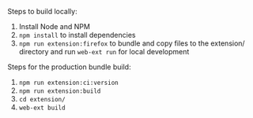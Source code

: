 Steps to build locally:

1. Install Node and NPM
1. `npm install` to install dependencies
1. `npm run extension:firefox` to bundle and copy files to the extension/ directory and run `web-ext run` for local development

Steps for the production bundle build:

1. `npm run extension:ci:version`
1. `npm run extension:build`
1. `cd extension/`
1. `web-ext build`